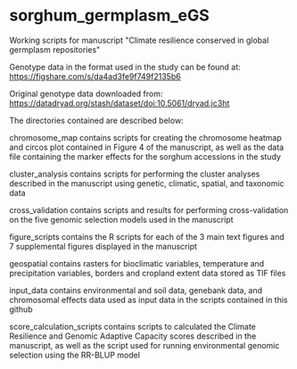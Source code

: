 # sorghum_germplasm_eGS
Working scripts for manuscript "Climate resilience conserved in global germplasm repositories"

Genotype data in the format used in the study can be found at:
https://figshare.com/s/da4ad3fe9f749f2135b6

Original genotype data downloaded from:
https://datadryad.org/stash/dataset/doi:10.5061/dryad.jc3ht

The directories contained are described below:

chromosome_map contains scripts for creating the chromosome heatmap and circos plot contained in Figure 4 of the manuscript, as well as the data file containing the marker effects for the sorghum accessions in the study

cluster_analysis contains scripts for performing the cluster analyses described in the manuscript using genetic, climatic, spatial, and taxonomic data

cross_validation contains scripts and results for performing cross-validation on the five genomic selection models used in the manuscript

figure_scripts contains the R scripts for each of the 3 main text figures and 7 supplemental figures displayed in the manuscript

geospatial contains rasters for bioclimatic variables, temperature and precipitation variables, borders and cropland extent data stored as TIF files

input_data contains environmental and soil data, genebank data, and chromosomal effects data used as input data in the scripts contained in this github

score_calculation_scripts contains scripts to calculated the Climate Resilience and Genomic Adaptive Capacity scores described in the manuscript, as well as the script used for running environmental genomic selection using the RR-BLUP model
